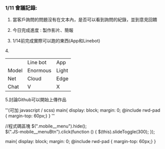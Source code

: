 ### 1/11 會議記錄:

1. 當客戶詢問的問題沒有在文本內，是否可以看到詢問的紀錄，並到意見回饋

2. 今日完成進度 : 製作影片、簡報

3. 1/14前完成實際可以跑的東西(App和Linebot)

4.<table>
  <tr>
    <td> </td>
    <td>Line bot</td>
    <td>App</td>
  </tr>
  <tr>
    <td>Model</td>
    <td>Enormous</td>
    <td>Light</td>
  </tr>
  <tr>
    <td>Net</td>
    <td>Cloud</td>
    <td>Edge</td>
  </tr>
    <tr>
    <td>Chat</td>
    <td>V</td>
    <td>X</td>
  </tr>
</table>
                                                                               
5.討論Github可以開始上傳作品


‵‵‵(可加 javascript / scss)
main{  display: block; margin: 0;
    @include rwd-pad { margin-top: 60px;}
}
‵‵‵


 //程式碼區塊
$(".mobile__menu").hide();	
$(".JS-mobile__menuBtn").click(function () {
	$(this).slideToggle(300);
});


main{  display: block; margin: 0;
    @include rwd-pad { margin-top: 60px;}
}



